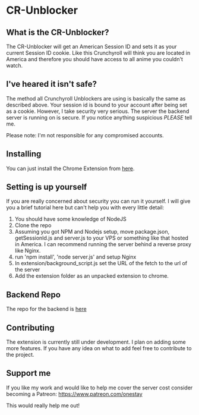 # CR-Unblocker

## What is the CR-Unblocker?
The CR-Unblocker will get an American Session ID and sets it as your current Session ID cookie. Like this Crunchyroll will think you are located in America and therefore you should have access to all anime you couldn't watch.

## I've heared it isn't safe?
The method all Crunchyroll Unblockers are using is basically the same as described above. Your session id is bound to your account after being set as a cookie. However, I take security very serious. The server the backend server is running on is secure. If you notice anything suspicious *PLEASE* tell me. 

Please note: I'm not responsible for any compromised accounts.

## Installing
You can just install the Chrome Extension from [here](https://chrome.google.com/webstore/detail/cr-unblocker/agapeeilkibacbfeijlidlgppmjaaijn).

## Setting is up yourself
If you are really concerned about security you can run it yourself. I will give you a brief tutorial here but can't help you with every little detail:

1. You should have some knowledge of NodeJS
2. Clone the repo
3. Assuming you got NPM and Nodejs setup, move package.json, getSessionId.js and server.js to your VPS or something like that hosted in America. I can recommend running the server behind a reverse proxy like Nginx.
4.  run 'npm install', 'node server.js' and setup Nginx
5. In extension/background_script.js set the URL of the fetch to the url of the server
6. Add the extension folder as an unpacked extension to chrome.

## Backend Repo
The repo for the backend is [here](https://github.com/onestay/cr-unblocker-server)

## Contributing
The extension is currently still under development. I plan on adding some more features. If you have any idea on what to add feel free to contribute to the project.

## Support me
If you like my work and would like to help me cover the server cost consider becoming a Patreon: https://www.patreon.com/onestay

This would really help me out!
